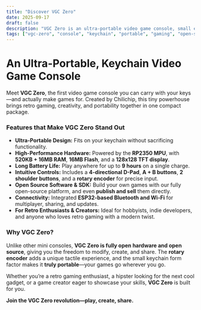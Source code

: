 ```yaml
---
title: "Discover VGC Zero"
date: 2025-09-17
draft: false
description: "VGC Zero is an ultra-portable video game console, small enough for your keychain, designed for gamers and creators alike."
tags: ["vgc-zero", "console", "keychain", "portable", "gaming", "open-source"]
---
```


# An Ultra-Portable, Keychain Video Game Console

Meet **VGC Zero**, the first video game console you can carry with your keys—and actually make games for. Created by Chilichip, this tiny powerhouse brings retro gaming, creativity, and portability together in one compact package.

### Features that Make VGC Zero Stand Out

- **Ultra-Portable Design:** Fits on your keychain without sacrificing functionality.  
- **High-Performance Hardware:** Powered by the **RP2350 MPU**, with **520KB + 16MB RAM**, **16MB Flash**, and a **128x128 TFT display**.  
- **Long Battery Life:** Play anywhere for up to **9 hours** on a single charge.  
- **Intuitive Controls:** Includes a **4-directional D-Pad**, **A + B buttons**, **2 shoulder buttons**, and a **rotary encoder** for precise input.  
- **Open Source Software & SDK:** Build your own games with our fully open-source platform, and even **publish and sell** them directly.  
- **Connectivity:** Integrated **ESP32-based Bluetooth and Wi-Fi** for multiplayer, sharing, and updates.  
- **For Retro Enthusiasts & Creators:** Ideal for hobbyists, indie developers, and anyone who loves retro gaming with a modern twist.  

### Why VGC Zero?

Unlike other mini consoles, **VGC Zero is fully open hardware and open source**, giving you the freedom to modify, create, and share. The **rotary encoder** adds a unique tactile experience, and the small keychain form factor makes it **truly portable**—your games go wherever you go.  

Whether you’re a retro gaming enthusiast, a hipster looking for the next cool gadget, or a game creator eager to showcase your skills, **VGC Zero** is built for you.  

**Join the VGC Zero revolution—play, create, share.**
